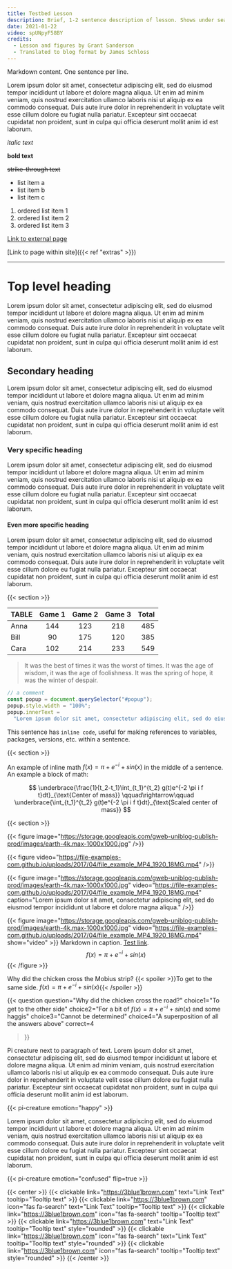 ```yaml
---
title: Testbed Lesson
description: Brief, 1-2 sentence description of lesson. Shows under search results and elsewhere.
date: 2021-01-22
video: spUNpyF58BY
credits:
  - Lesson and figures by Grant Sanderson
  - Translated to blog format by James Schloss
---
```


Markdown content.
One sentence per line.

<!-- comment -->

Lorem ipsum dolor sit amet, consectetur adipiscing elit, sed do eiusmod tempor incididunt ut labore et dolore magna aliqua.
Ut enim ad minim veniam, quis nostrud exercitation ullamco laboris nisi ut aliquip ex ea commodo consequat.
Duis aute irure dolor in reprehenderit in voluptate velit esse cillum dolore eu fugiat nulla pariatur.
Excepteur sint occaecat cupidatat non proident, sunt in culpa qui officia deserunt mollit anim id est laborum.

_italic text_

**bold text**

~~strike-through text~~

- list item a
- list item b
- list item c

1. ordered list item 1
2. ordered list item 2
3. ordered list item 3

[Link to external page](https://some-website.org/)

[Link to page within site]({{< ref "extras" >}})

---

# Top level heading

Lorem ipsum dolor sit amet, consectetur adipiscing elit, sed do eiusmod tempor incididunt ut labore et dolore magna aliqua.
Ut enim ad minim veniam, quis nostrud exercitation ullamco laboris nisi ut aliquip ex ea commodo consequat.
Duis aute irure dolor in reprehenderit in voluptate velit esse cillum dolore eu fugiat nulla pariatur.
Excepteur sint occaecat cupidatat non proident, sunt in culpa qui officia deserunt mollit anim id est laborum.

## Secondary heading

Lorem ipsum dolor sit amet, consectetur adipiscing elit, sed do eiusmod tempor incididunt ut labore et dolore magna aliqua.
Ut enim ad minim veniam, quis nostrud exercitation ullamco laboris nisi ut aliquip ex ea commodo consequat.
Duis aute irure dolor in reprehenderit in voluptate velit esse cillum dolore eu fugiat nulla pariatur.
Excepteur sint occaecat cupidatat non proident, sunt in culpa qui officia deserunt mollit anim id est laborum.

### Very specific heading

Lorem ipsum dolor sit amet, consectetur adipiscing elit, sed do eiusmod tempor incididunt ut labore et dolore magna aliqua.
Ut enim ad minim veniam, quis nostrud exercitation ullamco laboris nisi ut aliquip ex ea commodo consequat.
Duis aute irure dolor in reprehenderit in voluptate velit esse cillum dolore eu fugiat nulla pariatur.
Excepteur sint occaecat cupidatat non proident, sunt in culpa qui officia deserunt mollit anim id est laborum.

#### Even more specific heading

Lorem ipsum dolor sit amet, consectetur adipiscing elit, sed do eiusmod tempor incididunt ut labore et dolore magna aliqua.
Ut enim ad minim veniam, quis nostrud exercitation ullamco laboris nisi ut aliquip ex ea commodo consequat.
Duis aute irure dolor in reprehenderit in voluptate velit esse cillum dolore eu fugiat nulla pariatur.
Excepteur sint occaecat cupidatat non proident, sunt in culpa qui officia deserunt mollit anim id est laborum.

{{< section >}}

| TABLE | Game 1 | Game 2 | Game 3 | Total |
| :---- | :----: | :----: | :----: | ----: |
| Anna  |  144   |  123   |  218   |   485 |
| Bill  |   90   |  175   |  120   |   385 |
| Cara  |  102   |  214   |  233   |   549 |

> It was the best of times it was the worst of times.
> It was the age of wisdom, it was the age of foolishness.
> It was the spring of hope, it was the winter of despair.

```javascript
// a comment
const popup = document.querySelector("#popup");
popup.style.width = "100%";
popup.innerText =
  "Lorem ipsum dolor sit amet, consectetur adipiscing elit, sed do eiusmod tempor incididunt ut labore et dolore magna aliqua.";
```

This sentence has `inline code`, useful for making references to variables, packages, versions, etc. within a sentence.

{{< section >}}

An example of inline math $f(x) = \pi + e^{-i} + sin(x)$ in the middle of a sentence.
An example a block of math:

$$
\underbrace{\frac{1}{t_2-t_1}\int_{t_1}^{t_2} g(t)e^{-2 \pi i f t}dt}_{\text{Center of mass}}
\qquad\rightarrow\qquad
\underbrace{\int_{t_1}^{t_2} g(t)e^{-2 \pi i f t}dt}_{\text{Scaled center of mass}}
$$

<!-- section break component -->

{{< section >}}

<!-- figure with image and/or video, and caption -->

{{< figure image="https://storage.googleapis.com/gweb-uniblog-publish-prod/images/earth-4k.max-1000x1000.jpg" />}}

{{< figure video="https://file-examples-com.github.io/uploads/2017/04/file_example_MP4_1920_18MG.mp4" />}}

{{< figure image="https://storage.googleapis.com/gweb-uniblog-publish-prod/images/earth-4k.max-1000x1000.jpg" video="https://file-examples-com.github.io/uploads/2017/04/file_example_MP4_1920_18MG.mp4" caption="Lorem ipsum dolor sit amet, consectetur adipiscing elit, sed do eiusmod tempor incididunt ut labore et dolore magna aliqua." />}}

{{< figure image="https://storage.googleapis.com/gweb-uniblog-publish-prod/images/earth-4k.max-1000x1000.jpg" video="https://file-examples-com.github.io/uploads/2017/04/file_example_MP4_1920_18MG.mp4" show="video" >}}
Markdown in caption.
[Test link](https://google.com/).
$$f(x) = \pi + e^{-i} + sin(x)$$
{{< /figure >}}

<!-- spoiler component -->

Why did the chicken cross the Mobius strip?
{{< spoiler >}}To get to the same side. $f(x) = \pi + e^{-i} + sin(x)${{< /spoiler >}}

<!-- question component -->

{{< question
  question="Why did the chicken cross the road?"
  choice1="To get to the other side"
  choice2="For a bit of $f(x) = \pi + e^{-i} + sin(x)$ and some haggis"
  choice3="Cannot be determined"
  choice4="A superposition of all the answers above"
  correct=4
>}}

<!-- pi creatures -->

Pi creature next to paragraph of text.
Lorem ipsum dolor sit amet, consectetur adipiscing elit, sed do eiusmod tempor incididunt ut labore et dolore magna aliqua.
Ut enim ad minim veniam, quis nostrud exercitation ullamco laboris nisi ut aliquip ex ea commodo consequat.
Duis aute irure dolor in reprehenderit in voluptate velit esse cillum dolore eu fugiat nulla pariatur.
Excepteur sint occaecat cupidatat non proident, sunt in culpa qui officia deserunt mollit anim id est laborum.

{{< pi-creature emotion="happy" >}}

Lorem ipsum dolor sit amet, consectetur adipiscing elit, sed do eiusmod tempor incididunt ut labore et dolore magna aliqua.
Ut enim ad minim veniam, quis nostrud exercitation ullamco laboris nisi ut aliquip ex ea commodo consequat.
Duis aute irure dolor in reprehenderit in voluptate velit esse cillum dolore eu fugiat nulla pariatur.
Excepteur sint occaecat cupidatat non proident, sunt in culpa qui officia deserunt mollit anim id est laborum.

{{< pi-creature emotion="confused" flip=true >}}

<!-- clickable (link or button) with icon and/or text -->

{{< center >}}
  {{< clickable link="https://3blue1brown.com" text="Link Text" tooltip="Tooltip text" >}}
  {{< clickable link="https://3blue1brown.com" icon="fas fa-search" text="Link Text" tooltip="Tooltip text" >}}
  {{< clickable link="https://3blue1brown.com" icon="fas fa-search" tooltip="Tooltip text" >}}
  {{< clickable link="https://3blue1brown.com" text="Link Text" tooltip="Tooltip text" style="rounded" >}}
  {{< clickable link="https://3blue1brown.com" icon="fas fa-search" text="Link Text" tooltip="Tooltip text" style="rounded" >}}
  {{< clickable link="https://3blue1brown.com" icon="fas fa-search" tooltip="Tooltip text" style="rounded" >}}
{{< /center >}}
